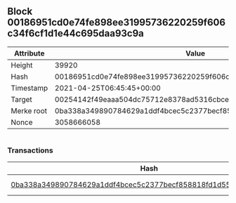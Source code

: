 ## Block 00186951cd0e74fe898ee31995736220259f606c34f6cf1d1e44c695daa93c9a

Attribute | Value
--- | ---
Height | 39920
Hash | 00186951cd0e74fe898ee31995736220259f606c34f6cf1d1e44c695daa93c9a
Timestamp | 2021-04-25T06:45:45+00:00
Target | 00254142f49eaaa504dc75712e8378ad5316cbcead634704b3734b6271167cc4
Merke root | 0ba338a349890784629a1ddf4bcec5c2377becf858818fd1d55b0a0745dabe59
Nonce | 3058666058

```

```

### Transactions

Hash | Amount
--- | ---
[0ba338a349890784629a1ddf4bcec5c2377becf858818fd1d55b0a0745dabe59](0ba338a349890784629a1ddf4bcec5c2377becf858818fd1d55b0a0745dabe59.md) | 10.00000000 SKEPTI 
